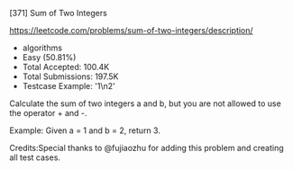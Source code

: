 [371] Sum of Two Integers  

https://leetcode.com/problems/sum-of-two-integers/description/

* algorithms
* Easy (50.81%)
* Total Accepted:    100.4K
* Total Submissions: 197.5K
* Testcase Example:  '1\n2'

Calculate the sum of two integers a and b, but you are not allowed to use the operator + and -.

Example:
Given a = 1 and b = 2, return 3.


Credits:Special thanks to @fujiaozhu for adding this problem and creating all test cases.
